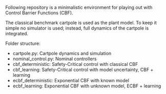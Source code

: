 Following repository is a minimalistic environment for playing out with 
Control Barrier Functions (CBF).

The classical benchmark cartpole is used as the plant model. To keep it simple
no simulator is used; instead, full dynamics of the cartpole is integrated.

Folder structure:

* cartpole.py: Cartpole dynamics and simulation
* nominal_control.py: Nominal controllers
* cbf_deterministic: Safety-Critical control with classical CBF
* cbf_learning: Safety-Critical control with model uncertainty, CBF + learning
* ecbf_deterministic: Exponential CBF with known model
* ecbf_learning: Exponential CBF with unknown model, ECBF + learning

